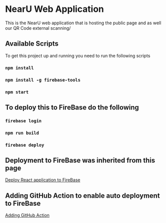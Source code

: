 # NearU Web Application

This is the NearU web application that is hosting the public page and as well our QR Code external scanning/

## Available Scripts

To get this project up and running you need to run the following scripts

### `npm install`
### `npm install -g firebase-tools`
### `npm start`

## To deploy this to FireBase do the following

### `firebase login`
### `npm run build`
### `firebase deploy`

## Deployment to FireBase was inherited from this page
[Deploy React application to FireBase](https://hackernoon.com/how-to-deploy-a-react-application-with-firebase-hosting-p92m37b7)

## Adding GitHub Action to enable auto deployment to FireBase
[Adding GitHub Action](https://firebase.google.com/docs/hosting/github-integration)
